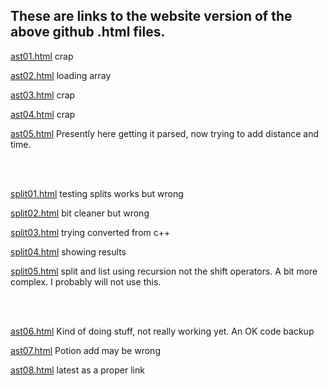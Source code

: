 
## These are links to the website version of the above github .html files.


[ast01.html](https://hpssjellis.github.io/fred/public/eth/ast01.html)     crap

[ast02.html](https://hpssjellis.github.io/fred/public/eth/ast02.html)      loading array

[ast03.html](https://hpssjellis.github.io/fred/public/eth/ast03.html)     crap

[ast04.html](https://hpssjellis.github.io/fred/public/eth/ast04.html)     crap

[ast05.html](https://hpssjellis.github.io/fred/public/eth/ast05.html)     Presently here getting it parsed, now trying to add distance and time. 

<br><br>

[split01.html](https://hpssjellis.github.io/fred/public/eth/split01.html)  testing splits works but wrong

[split02.html](https://hpssjellis.github.io/fred/public/eth/split02.html)  bit cleaner   but wrong

[split03.html](https://hpssjellis.github.io/fred/public/eth/split03.html)  trying converted from c++

[split04.html](https://hpssjellis.github.io/fred/public/eth/split04.html)  showing results

[split05.html](https://hpssjellis.github.io/fred/public/eth/split05.html)  split and list using recursion not the shift operators. A bit more complex. I probably will not use this.


<br><br>

[ast06.html](https://hpssjellis.github.io/fred/public/eth/ast06.html)  Kind of doing stuff, not really working yet. An OK code backup 



[ast07.html](https://hpssjellis.github.io/fred/public/eth/ast07.html)   Potion add may be wrong

[ast08.html](https://hpssjellis.github.io/fred/public/eth/ast08.html)   latest as a proper link


